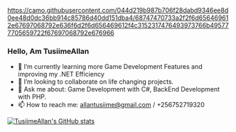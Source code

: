 https://camo.githubusercontent.com/044d219b987b706f28dabd9346ee8d0ee48d0dc36bb914c85786d40dd151dba4/68747470733a2f2f6d656469612e67697068792e636f6d2f6d656469612f4c3152317476493973766b495777705659722f67697068792e676966

### Hello, Am TusiimeAllan

- 🌱 I’m currently learning more Game Development Features and improving my .NET Efficiency
- 👯 I’m looking to collaborate on life changing projects.
- 💬 Ask me about: Game Development with C#, BackEnd Development with PHP.
- 📫 How to reach me: allantusiime@gmail.com / +256752719320


[![TusiimeAllan's GitHub stats](https://github-readme-stats.vercel.app/api?username=TusiimeAllan&count_private=true&show_icons=true&theme=prussian)](https://github.com/anuraghazra/github-readme-stats)
